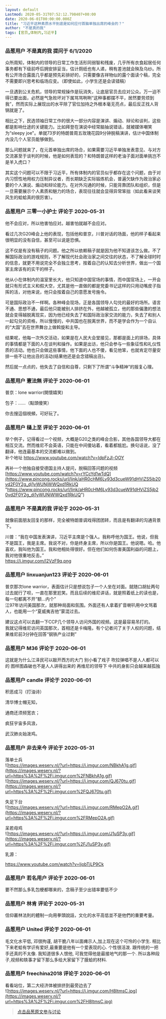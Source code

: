 ```yaml
---
layout: default
Lastmod: 2020-05-31T07:52:12.798407+00:00
date: 2020-06-01T00:00:00.000Z
title: "习近平这种素质水平到底是如何应付首脑单独出席的峰会的？"
author: "不是真的我"
tags: [官员,体制内,习近平]
---
```



### 品葱用户 **不是真的我** 提问于 6/1/2020
    
众所周知，体制内的领导的日常工作生活形同弱智和残废，几乎所有衣食起居任何事务都有下级前呼后拥安排妥当，估计厕纸也有人递，稍有差池就会殃及乌纱。所有公开场合露面几乎都是预先彩排好的，只需要像吉祥物似的露个面读个稿，完全不需要即兴思考和临场应变。（即使如此，小学生还是会读错稿）  
  
一旦遇到公关危机，领导的常规操作是玩消失，让底层官员去应对公众。万一迫不得已要出面，必然是气急败坏对下属骂骂咧咧“这种事都摆不平，居然要劳烦到我”，然而实际上展现出的水平除了官位加持之外根本毫无亮点，最后反正找人背锅就是了。  
  
相比之下，民选领袖日常工作的很大一部分内容是演讲、煽动、辩论和谈判，这些都是影响仕途的关键能力。比如拜登在演说中经常脑抽说错话，就被媒体嘲笑为“sleepy joe"。单就73岁的特朗普周五玫瑰花园9分钟脱稿演讲，估计中国体制内没几个人官员能够做到。  
  
那么问题就来了，在元首单独出席的场合，如果需要习近平单独发表意见、与对方交流甚至于谈判的时候，他是如何表现的？和特朗普这样的老油子面对面单挑岂不是羊入虎口？  
  
其实这个问题可以不限于习近平，所有体制内的官员似乎都存在这个问题，由于对内习惯性地用权力压制异议者，而长期缺乏实际锻炼机会，普遍欠缺作为政治家必要的个人演说、煽动和辩论能力。在对外沟通的时候，只能背靠团队和组织，但是一旦需要展示个人素质和魅力的场合，表现往往就会显得异常笨拙（如此看来谈笑风生的蛤蛤真的很厉害）。
    
                

### 品葱用户 **三零一小护士** 评论于 2020-05-31
        
他不会应对，所以他害怕应对。越害怕就越不会应对。  
  
看过几次G20峰会上他的表现，包括他和普京，川普对话的场面，他的样子看起来很明显的没有自信，甚至可以说是恐惧。  
  
这不仅是有没有稿子的问题。他之所以依赖稿子就是因为他不知道该怎么做。不了解国际政治的游戏规则，不了解现代社会政治家之间交往的状态，不了解全球时时的信息，就更不用说完全不会独立思考，按着自己的认知去分析世界，做出一个国家主席该有的实干的样子。  
  
他从小在体制内的温室里长大，他只知道中国官场的事情，而中国官场上，一开会就只有形式主义和假大空，尤其是他一直做的都是党委书记这样的只用动嘴皮子指挥的活，对他来说，他只会按着自己的意愿发号施令。  
  
可是国际政治不一样啊。各种峰会现场，正是各国领导人勾兑的最好的场所。语言不通、思想不通，最后他只能被别人排挤在外，他越被孤立，他的那些偏激的想法就会变得越脱离现实，因为他已经失去了和国际政治家交流的能力，失去了和别人一起勾兑的资格，所以慢慢的，中共国也在脱离世界，而不是学会作为一个自认的“大国”去在世界舞台上做斡旋和主导。  
  
结果呢，他每一次外交活动，如果是在人民大会堂接见，那都是面上的排场，具体的事情都是下面的人在谈判和操作。如果是出访，他只会参与一些象征性和礼仪性质的活动。他也只会做这些事情，他下面的人也不傻，看见他笨，也就肯定尽量安排一些不让他出丑的活动(结果他还是会念错稿出丑)。  
  
然后就一点点的，他失去了自信和自尊，只剩下了所谓“斗争精神”的报复心理。
        
                

### 品葱用户 **憲法無** 评论于 2020-06-01
        
普京：lone warrior(開懷嬉笑)  
  
包子：……（點頭傻笑）  
  
你去搜這個視頻，可好玩了。
        
                

### 品葱用户 **樋上至** 评论于 2020-06-01
        
举个例子，记得看过一个视频，大概是G20之类的峰会合影，其他各国领导大都在相互交流。然而维尼不会英语，只能在中间傻站着，看着都尴尬。换句话说，没了翻译，他连最基本的交流都难以做到。  
补个地址 https://www.youtube.com/watch?v=IdpFzJl-OOY  
  
再补一个他独自接受德国主持人提问，脱稿回答问题的视频 [https://www.youtube.com/watch?v=rYCcYd1wTdQ](https://www.pincong.rocks/url/link/aHR0cHM6Ly93d3cueW91dHViZS5jb20vd2F0Y2g_dj1yWUNjWWQxd1RkUQ "https://www.pincong.rocks/url/link/aHR0cHM6Ly93d3cueW91dHViZS5jb20vd2F0Y2g_dj1yWUNjWWQxd1RkUQ")
        
                

### 品葱用户 **不是真的我** 评论于 2020-05-31
        
就像前面朋友回复的那样，完全被特朗普调戏得团团转，而且是有翻译的沟通背景下。  
  
川普：“我在中国发表演讲，习近平主席是个强人。我称呼他为国王。他说，但我不是国王，我是主席。我说不对，你是终身主席，所以你是国王。他说嗯。哈。他喜欢，我叫他为国王。我和他相处得很好。但在他们如何伤害美国利益的问题上，我对他很重地反击。”  
https://i.imgur.com/l2VzF9q.png
        
                

### 品葱用户 **linxuanjun123** 评论于 2020-06-01
        
普京那次lone warrior，表面估计只是想说包子一个人坐在对面。就随口胡扯两句过去就行了呗，一直在那里尬笑。而且后续的维尼讲话，就是照着纸上的读也是，每一句都离不开“额...内个”  
江97年访问美国那次，就那种局面和氛围。外面还有人拿着扩音喇叭用中文骂着人，也能用一个“夏威夷吉他”蒙混过去。  
  
建议这点可以去翻一下CCP几个领导人访问外国的视频。这是最容易吊打的。  
我就记得维尼访问英国那次，首相还是卡梅隆。有个记者问了关于人权的问题，结果维尼前3分钟在回答“钢铁产业过剩”
        
                

### 品葱用户 **M36** 评论于 2020-06-01
        
这就是为什么江泽民可以敲开西方的大门 别小看了戏子 吹拉弹唱不是人人都可以的 图样图森破也不是人人讲得出来的 再维尼的领导下 中共的身影只会越来越孤独
        
                

### 品葱用户 **candle** 评论于 2020-06-01
        
积恶成习（打油诗）  
  
清华博士帽无知，  
  
通商还须频宽衣；  
  
疯狂宇宙多风浪，  
  
武汉肺炎始泼鸡。
        
                

### 品葱用户 **非去来今** 评论于 2020-05-31
        
落单士兵  
![https://images.weserv.nl/?url=https://i.imgur.com/NBkhA1g.gif](https://images.weserv.nl/?url=https%3A%2F%2Fi.imgur.com%2FNBkhA1g.gif)  
![https://images.weserv.nl/?url=https://i.imgur.com/QJ670tu.gif](https://images.weserv.nl/?url=https%3A%2F%2Fi.imgur.com%2FQJ670tu.gif)  
  
失足下台  
![https://images.weserv.nl/?url=https://i.imgur.com/RMepO2A.gif](https://images.weserv.nl/?url=https%3A%2F%2Fi.imgur.com%2FRMepO2A.gif)  
  
呆若母鸡  
![https://images.weserv.nl/?url=https://i.imgur.com/J1uSP3y.gif](https://images.weserv.nl/?url=https%3A%2F%2Fi.imgur.com%2FJ1uSP3y.gif)  
  
乳源：  
  
https://www.youtube.com/watch?v=IjobTjLP9Ck
        
                

### 品葱用户 **若名用户** 评论于 2020-06-01
        
要不然那么多乳包梗都哪来的，念稿子至少出错率要低不少
        
                

### 品葱用户 **林肯** 评论于 2020-05-31
        
信仰叢林法則的體制一向用拳頭說話，文化的水平高低並不是他們的重要考量。
        
                

### 品葱用户 **United** 评论于 2020-06-01
        
毛文化水平低, 邓很拘谨, 胡干脆八年以面瘫示人,加上现在这个可怜的小学生. 相比下来老蛤有学识有爱好,最重要是他有一个爱表现的心. 个性很活泼. 跟传统的一把手还真的不太像. 我知道很多人恨他, 可我觉得他是最接地气的那一个. 所以各种段子,视频和轶事才留下那么多给大家留下了膜蛤的材料.
        
                

### 品葱用户 **freechina2018** 评论于 2020-06-01
        
看看站位，第二大经济体被排挤到最旁边去了  
![https://images.weserv.nl/?url=https://i.imgur.com/H8ltmsC.jpg](https://images.weserv.nl/?url=https%3A%2F%2Fi.imgur.com%2FH8ltmsC.jpg)
        
                





> [点击品葱原文参与讨论](https://pincong.rocks/question/26463)

